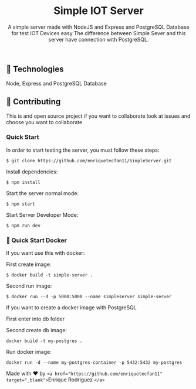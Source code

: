 <h1  align="center">Simple IOT Server</h1>
<p  align="center">
A simple server made with NodeJS and Express and PostgreSQL Database for test IOT Devices easy
The difference between Simple Sever and this server have connection with PostgreSQL.
<p>
<p>
<br />

## 🚀 Technologies

Node, Express and PostgreSQL Database

## 📝 Contributing

This is and open source project if you want to collaborate look at issues and choose you want to collaborate

### Quick Start

In order to start testing the server, you must follow these steps:

```console
$ git clone https://github.com/enriquetecfan11/SimpleServer.git
```

Install dependencies:

```console
$ npm install
```

  Start the server normal mode:

```console
$ npm start
```

Start Server Developer Mode:

```console
$ npm run dev
```

### 🐳 Quick Start Docker

If you want use this with docker:

First create image:

```console
$ docker build -t simple-server .
```

Second run image:

```console
$ docker run --d -p 5000:5000 --name simpleserver simple-server 
```

If you want to create a docker image with PostgreSQL

First enter into db folder

Second create db image:

```console
docker build -t my-postgres .
```	
Run docker image:

```console
docker run -d --name my-postgres-container -p 5432:5432 my-postgres
```

Made with ❤️ by `<a href="https://github.com/enriquetecfan11" target="_blank">`Enrique Rodriguez `</a>`
